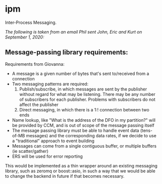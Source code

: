 # ipm
Inter-Process Messaging.

_The following is taken from an email Phil sent John, Eric and Kurt on September 1, 2020:_

Message-passing library requirements:
-------------------------------------

Requirements from Giovanna:

* A message is a given number of bytes that's sent to/received from a connection
* Two messaging patterns are required:
    1. Publish/subscribe, in which messages are sent by the publisher without regard for what may be listening. There may be any number of subscribers for each publisher. Problems with subscribers do not affect the publisher
    2. Direct messaging, in which there is a 1:! connection between two ends
* Name lookup, like "What is the address of the DFO in my partition?" will be provided by CCM, and is out of scope of the message passing itself
* The message passing library must be able to handle event data (tens-of-MB messages) and the corresponding data rates, if we decide to use a "traditional" approach to event building
* Messages can come from a single contiguous buffer, or multiple buffers (ie scatter/gather)
* ERS will be used for error reporting

This would be implemented as a thin wrapper around an existing messaging library, such as zeromq or boost::asio, in such a way that we would be able to change the backend in future if that becomes necessary.
